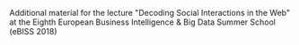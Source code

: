 
Additional material for the lecture "Decoding Social Interactions in the Web" at the Eighth European Business Intelligence & Big Data Summer School (eBISS 2018)
